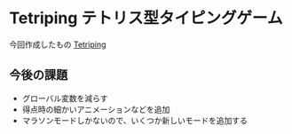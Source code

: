 # Tetriping テトリス型タイピングゲーム

今回作成したもの
[Tetriping](https://waken8.github.io/portfolio-tetriping/)

## 今後の課題

* グローバル変数を減らす
* 得点時の細かいアニメーションなどを追加
* マラソンモードしかないので、いくつか新しいモードを追加する

